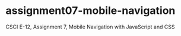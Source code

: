 # assignment07-mobile-navigation
CSCI E-12, Assignment 7, Mobile Navigation with JavaScript and CSS
